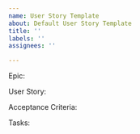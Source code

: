 ```yaml
---
name: User Story Template
about: Default User Story Template
title: ''
labels: ''
assignees: ''

---
```


Epic:

User Story:

Acceptance Criteria:

Tasks:

